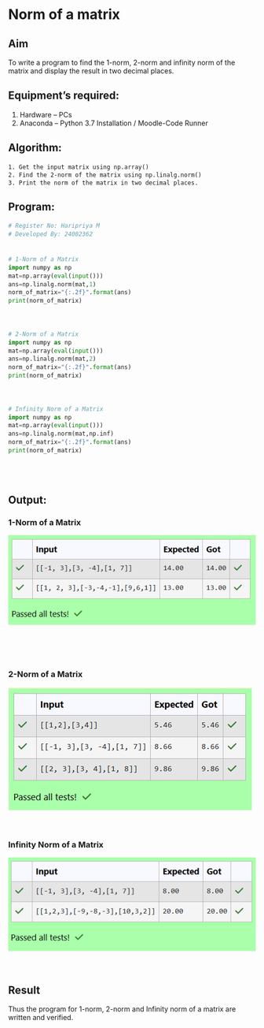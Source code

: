 # Norm of a matrix
## Aim
To write a program to find the 1-norm, 2-norm and infinity norm of the matrix and display the result in two decimal places.
## Equipment’s required:
1.	Hardware – PCs
2.	Anaconda – Python 3.7 Installation / Moodle-Code Runner
## Algorithm:
	1. Get the input matrix using np.array()   
    2. Find the 2-norm of the matrix using np.linalg.norm()
	3. Print the norm of the matrix in two decimal places.
## Program:
```Python
# Register No: Haripriya M
# Developed By: 24002362


# 1-Norm of a Matrix
import numpy as np
mat=np.array(eval(input()))
ans=np.linalg.norm(mat,1)
norm_of_matrix="{:.2f}".format(ans)
print(norm_of_matrix)



# 2-Norm of a Matrix
import numpy as np
mat=np.array(eval(input()))
ans=np.linalg.norm(mat,2)
norm_of_matrix="{:.2f}".format(ans)
print(norm_of_matrix)



# Infinity Norm of a Matrix
import numpy as np
mat=np.array(eval(input()))
ans=np.linalg.norm(mat,np.inf)
norm_of_matrix="{:.2f}".format(ans)
print(norm_of_matrix)





```
## Output:
### 1-Norm of a Matrix
![alt text](<Screenshot 2024-12-06 113601.png>)

<br>
<br>
<br>

### 2-Norm of a Matrix
![alt text](<Screenshot 2024-12-06 113540.png>)
<br>
<br>
<br>

### Infinity Norm of a Matrix
![alt text](<Screenshot 2024-12-06 113619.png>)
<br>
<br>
<br>

## Result
Thus the program for 1-norm, 2-norm and Infinity norm of a matrix are written and verified.
